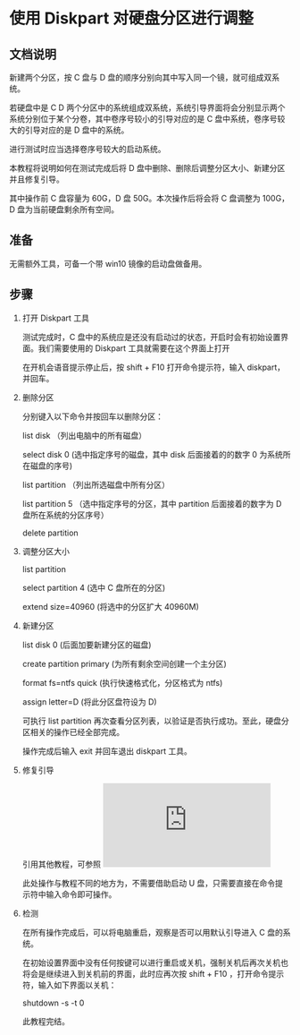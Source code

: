 # 使用 Diskpart 对硬盘分区进行调整

## 文档说明

新建两个分区，按 C 盘与 D 盘的顺序分别向其中写入同一个镜，就可组成双系统。

若硬盘中是 C D 两个分区中的系统组成双系统，系统引导界面将会分别显示两个系统分别位于某个分卷，其中卷序号较小的引导对应的是 C  盘中系统，卷序号较大的引导对应的是 D 盘中的系统。

进行测试时应当选择卷序号较大的启动系统。

本教程将说明如何在测试完成后将 D 盘中删除、删除后调整分区大小、新建分区并且修复引导。

其中操作前 C 盘容量为 60G，D 盘 50G。本次操作后将会将 C 盘调整为 100G，D 盘为当前硬盘剩余所有空间。

## 准备
无需额外工具，可备一个带 win10 镜像的启动盘做备用。

## 步骤

1. 打开 Diskpart 工具

    测试完成时，C 盘中的系统应是还没有启动过的状态，开启时会有初始设置界面。我们需要使用的 Diskpart 工具就需要在这个界面上打开

    在开机会语音提示停止后，按 shift + F10 打开命令提示符，输入 diskpart，并回车。

2. 删除分区

    分别键入以下命令并按回车以删除分区：

    list disk    （列出电脑中的所有磁盘）

    select disk 0 (选中指定序号的磁盘，其中 disk 后面接着的的数字 0 为系统所在磁盘的序号)

    list partition    （列出所选磁盘中所有分区）

    list partition 5 （选中指定序号的分区，其中 partition 后面接着的数字为 D 盘所在系统的分区序号）

    delete partition

3. 调整分区大小

    list partition 

    select partition  4  (选中 C 盘所在的分区)

    extend size=40960  (将选中的分区扩大 40960M)

4. 新建分区

    list disk 0 (后面加要新建分区的磁盘)

    create partition primary (为所有剩余空间创建一个主分区)

    format fs=ntfs quick (执行快速格式化，分区格式为 ntfs)

    assign letter=D    (将此分区盘符设为 D)

    可执行 list partition 再次查看分区列表，以验证是否执行成功。至此，硬盘分区相关的操作已经全部完成。
    
    操作完成后输入 exit 并回车退出 diskpart 工具。

5. 修复引导

    引用其他教程，可参照 ![使用 bcdboot 修复引导](https://github.com/oh1h0ney/Git-Book-Library/blob/master/Windows/repair-boot-menu-with-bcdboot.md)

    此处操作与教程不同的地方为，不需要借助启动 U 盘，只需要直接在命令提示符中输入命令即可操作。

6. 检测

    在所有操作完成后，可以将电脑重启，观察是否可以用默认引导进入 C 盘的系统。

    在初始设置界面中没有任何按键可以进行重启或关机，强制关机后再次关机也将会是继续进入到关机前的界面，此时应再次按 shift + F10 ，打开命令提示符，输入如下界面以关机：

    shutdown -s -t 0

    此教程完结。